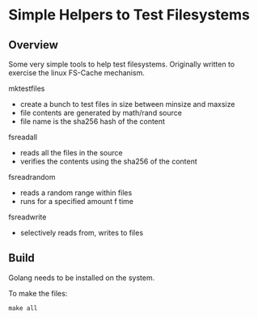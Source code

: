 # Simple Helpers to Test Filesystems

## Overview

Some very simple tools to help test filesystems. Originally written to exercise the linux FS-Cache mechanism.

mktestfiles
- create a bunch to test files in size between minsize and maxsize
- file contents are generated by math/rand source
- file name is the sha256 hash of the content

fsreadall
- reads all the files in the source
- verifies the contents using the sha256 of the content

fsreadrandom
- reads a random range within files
- runs for a specified amount f time

fsreadwrite
- selectively reads from, writes to files

## Build

Golang needs to be installed on the system.

To make the files:

    make all


